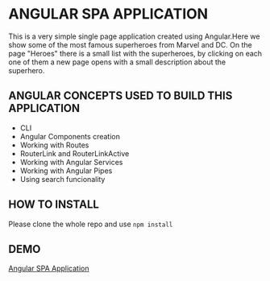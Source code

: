 # ANGULAR SPA APPLICATION

This is a very simple single page application created using Angular.Here we show some of the most famous superheroes from Marvel and DC. On the page "Heroes" there is a small list with the superheroes, by clicking on each one of them a new page opens with a small description about the superhero.

## ANGULAR CONCEPTS USED TO BUILD THIS APPLICATION
- CLI
- Angular Components creation
- Working with Routes
- RouterLink and RouterLinkActive
- Working with Angular Services
- Working with Angular Pipes
- Using search funcionality

## HOW TO INSTALL

Please clone the whole repo and use `npm install`

## DEMO
[Angular SPA Application](http://angular-spa.web-projects.work)
